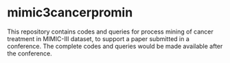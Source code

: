 # mimic3cancerpromin
This repository contains codes and queries for process mining of cancer treatment in MIMIC-III dataset, to support a paper submitted in a conference.
The complete codes and queries would be made available after the conference.
